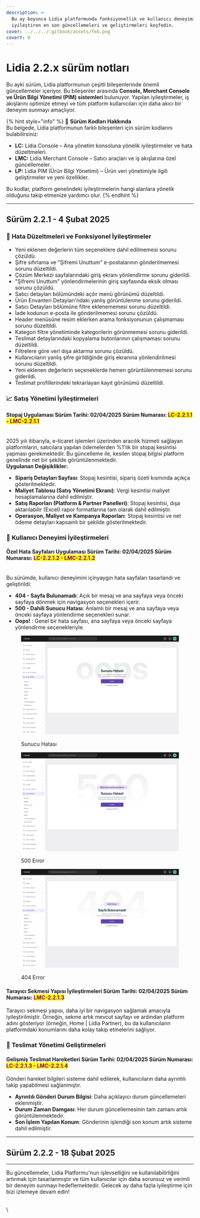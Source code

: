 ```yaml
---
description: >-
  Bu ay boyunca Lidia platformunda fonksiyonellik ve kullanıcı deneyimini
  iyileştiren en son güncellemeleri ve geliştirmeleri keşfedin.
cover: ../../../.gitbook/assets/feb.png
coverY: 0
---
```


# Lidia 2.2.x sürüm notları

Bu ayki sürüm, Lidia platformunun çeşitli bileşenlerinde önemli güncellemeler içeriyor. Bu bileşenler arasında **Console, Merchant Console ve Ürün Bilgi Yönetimi (PIM) sistemleri** bulunuyor. Yapılan iyileştirmeler, iş akışlarını optimize etmeyi ve tüm platform kullanıcıları için daha akıcı bir deneyim sunmayı amaçlıyor.

{% hint style="info" %}
🔎 **Sürüm Kodları Hakkında**\
Bu belgede, Lidia platformunun farklı bileşenleri için sürüm kodlarını bulabilirsiniz:

* **LC:** Lidia Console – Ana yönetim konsoluna yönelik iyileştirmeler ve hata düzeltmeleri.
* **LMC:** Lidia Merchant Console – Satıcı araçları ve iş akışlarına özel güncellemeler.
* **LP:** Lidia PIM (Ürün Bilgi Yönetimi) – Ürün veri yönetimiyle ilgili geliştirmeler ve yeni özellikler.

Bu kodlar, platform genelindeki iyileştirmelerin hangi alanlara yönelik olduğunu takip etmenize yardımcı olur.
{% endhint %}

***

## **Sürüm 2.2.1 - 4 Şubat 2025**

### 🚀 **Hata Düzeltmeleri ve Fonksiyonel İyileştirmeler**

* Yeni eklenen değerlerin tüm seçeneklere dahil edilmemesi sorunu çözüldü.
* Şifre sıfırlama ve "Şifremi Unuttum" e-postalarının gönderilmemesi sorunu düzeltildi.
* Çözüm Merkezi sayfalarındaki giriş ekranı yönlendirme sorunu giderildi.
* "Şifremi Unuttum" yönlendirmelerinin giriş sayfasında eksik olması sorunu çözüldü.
* Satıcı detayları bölümündeki açılır menü görünümü düzeltildi.
* Ürün Envanteri Detayları'ndaki yanlış görüntülenme sorunu giderildi.
* Satıcı Detayları bölümüne filtre eklenememesi sorunu düzeltildi.
* İade kodunun e-posta ile gönderilmemesi sorunu çözüldü.
* Header menüsüne resim eklerken arama fonksiyonunun çalışmaması sorunu düzeltildi.
* Kategori filtre yönetiminde kategorilerin görünmemesi sorunu giderildi.
* Teslimat detaylarındaki kopyalama butonlarının çalışmaması sorunu düzeltildi.
* Filtrelere göre veri dışa aktarma sorunu çözüldü.
* Kullanıcıların yanlış şifre girildiğinde giriş ekranına yönlendirilmesi sorunu düzeltildi.
* Yeni eklenen değerlerin seçeneklerde hemen görüntülenmemesi sorunu giderildi.
* Teslimat profillerindeki tekrarlayan kayıt görünümü düzeltildi.

### 📈 **Satış Yönetimi İyileştirmeleri**

#### **Stopaj Uygulaması** Sürüm Tarihi: 02/04/2025 Sürüm Numarası: <mark style="color:purple;">LC-2.2.1.1 - LMC-2.2.1.1</mark>

\
2025 yılı itibarıyla, e-ticaret işlemleri üzerinden aracılık hizmeti sağlayan platformların, satıcılara yapılan ödemelerden %1'lik bir stopaj kesintisi yapması gerekmektedir. Bu güncelleme ile, kesilen stopaj bilgisi platform genelinde net bir şekilde görüntülenmektedir.\
**Uygulanan Değişiklikler:**

* **Sipariş Detayları Sayfası**: Stopaj kesintisi, sipariş özeti kısmında açıkça gösterilmektedir.
* **Maliyet Tablosu (Satış Yönetimi Ekranı)**: Vergi kesintisi maliyet hesaplamalarına dahil edilmiştir.
* **Satış Raporları (Platform & Partner Panelleri)**: Stopaj kesintisi, dışa aktarılabilir (Excel) rapor formatlarına tam olarak dahil edilmiştir.
* **Operasyon, Maliyet ve Kampanya Raporları**: Stopaj kesintisi ve net ödeme detayları kapsamlı bir şekilde gösterilmektedir.

### 🌟 **Kullanıcı Deneyimi İyileştirmeleri**

#### **Özel Hata Sayfaları Uygulaması** Sürüm Tarihi: 02/04/2025 Sürüm Numarası: <mark style="color:purple;">LC-2.2.1.2 - LMC-2.2.1.2</mark>

\
Bu sürümde, kullanıcı deneyimini içinyaygın hata sayfaları tasarlandı ve geliştirildi:

* **404 - Sayfa Bulunamadı**: Açık bir mesaj ve ana sayfaya veya önceki sayfaya dönmek için navigasyon seçenekleri içerir.
* **500 - Dahili Sunucu Hatası**: Anlamlı bir mesaj ve ana sayfaya veya önceki sayfaya yönlendirme seçenekleri sunar.
* **Oops!** : Genel bir hata sayfası, ana sayfaya veya önceki sayfaya yönlendirme seçenekleriyle.

<div><figure><img src="../../../.gitbook/assets/Master (6).png" alt=""><figcaption><p>Sunucu Hatası</p></figcaption></figure> <figure><img src="../../../.gitbook/assets/Master (5).png" alt=""><figcaption><p>500 Error</p></figcaption></figure> <figure><img src="../../../.gitbook/assets/Master (4).png" alt=""><figcaption><p>404 Error</p></figcaption></figure></div>

#### **Tarayıcı Sekmesi Yapısı İyileştirmeleri** Sürüm Tarihi: 02/04/2025 Sürüm Numarası: <mark style="color:purple;">LMC-2.2.1.3</mark>

Tarayıcı sekmesi yapısı, daha iyi bir navigasyon sağlamak amacıyla iyileştirilmiştir. Örneğin, sekme artık mevcut sayfayı ve ardından platform adını gösteriyor (örneğin, Home | Lidia Partner), bu da kullanıcıların platformdaki konumlarını daha kolay takip etmelerini sağlıyor.

### 🚚 **Teslimat Yönetimi Geliştirmeleri**

#### Gelişmiş Teslimat Hareketleri Sürüm Tarihi: 02/04/2025 Sürüm Numarası: <mark style="color:purple;">LC-2.2.1.3 - LMC-2.2.1.4</mark>

Gönderi hareket bilgileri sisteme dahil edilerek, kullanıcıların daha ayrıntılı takip yapabilmesi sağlanmıştır.

* **Ayrıntılı Gönderi Durum Bilgisi**: Daha açıklayıcı durum güncellemeleri eklenmiştir.
* **Durum Zaman Damgası**: Her durum güncellemesinin tam zamanı artık görüntülenmektedir.
* **Son İşlem Yapılan Konum**: Gönderinin işlendiği son konum artık sisteme dahil edilmiştir.

***

## **Sürüm 2.2.2 - 18 Şubat 2025**

***

Bu güncellemeler, Lidia Platformu'nun işlevselliğini ve kullanılabilirliğini artırmak için tasarlanmıştır ve tüm kullanıcılar için daha sorunsuz ve verimli bir deneyim sunmayı hedeflemektedir. Gelecek ay daha fazla iyileştirme için bizi izlemeye devam edin!



\
\
